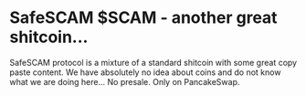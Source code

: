 # SafeSCAM $SCAM - another great shitcoin...

SafeSCAM protocol is a mixture of a standard shitcoin with some great copy paste content.
We have absolutely no idea about coins and do not know what we are doing here...
No presale. Only on PancakeSwap.
